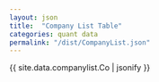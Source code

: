 ```yaml
---
layout: json
title:  "Company List Table"
categories: quant data
permalink: "/dist/CompanyList.json"
---
```


{{ site.data.companylist.Co | jsonify }}